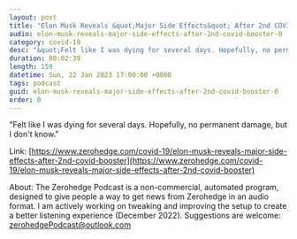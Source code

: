 ```yaml
---
layout: post
title: "Elon Musk Reveals &quot;Major Side Effects&quot; After 2nd COVID Booster"
audio: elon-musk-reveals-major-side-effects-after-2nd-covid-booster-0
category: covid-19
desc: "&quot;Felt like I was dying for several days. Hopefully, no permanent damage, but I don't know.&quot;"
duration: 00:02:39
length: 159
datetime: Sun, 22 Jan 2023 17:00:00 +0000
tags: podcast
guid: elon-musk-reveals-major-side-effects-after-2nd-covid-booster-0
order: 0
---
```

&quot;Felt like I was dying for several days. Hopefully, no permanent damage, but I don't know.&quot;

Link: [https://www.zerohedge.com/covid-19/elon-musk-reveals-major-side-effects-after-2nd-covid-booster](https://www.zerohedge.com/covid-19/elon-musk-reveals-major-side-effects-after-2nd-covid-booster)

About: The Zerohedge Podcast is a non-commercial, automated program, designed to give people a way to get news from Zerohedge in an audio format.  I am actively working on tweaking and improving the setup to create a better listening experience (December 2022).  Suggestions are welcome: [zerohedgePodcast@outlook.com](mailto:zerohedgePodcast@outlook.com)